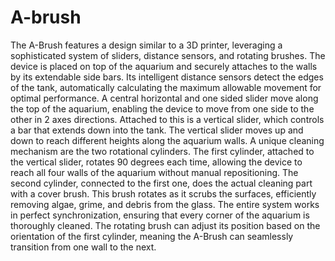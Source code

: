 # A-brush
The A-Brush features a design similar to a 3D printer, leveraging a sophisticated
system of sliders, distance sensors, and rotating brushes. The device is placed on
top of the aquarium and securely attaches to the walls by its extendable side bars.
Its intelligent distance sensors detect the edges of the tank, automatically calculating
the maximum allowable movement for optimal performance.
A central horizontal and one sided slider move along the top of the aquarium,
enabling the device to move from one side to the other in 2 axes directions. Attached
to this is a vertical slider, which controls a bar that extends down into the tank. The
vertical slider moves up and down to reach different heights along the aquarium
walls.
A unique cleaning mechanism are the two rotational cylinders. The first cylinder,
attached to the vertical slider, rotates 90 degrees each time, allowing the device to
reach all four walls of the aquarium without manual repositioning. The second
cylinder, connected to the first one, does the actual cleaning part with a cover brush.
This brush rotates as it scrubs the surfaces, efficiently removing algae, grime, and
debris from the glass.
The entire system works in perfect synchronization, ensuring that every corner of the
aquarium is thoroughly cleaned. The rotating brush can adjust its position based on
the orientation of the first cylinder, meaning the A-Brush can seamlessly transition
from one wall to the next.
